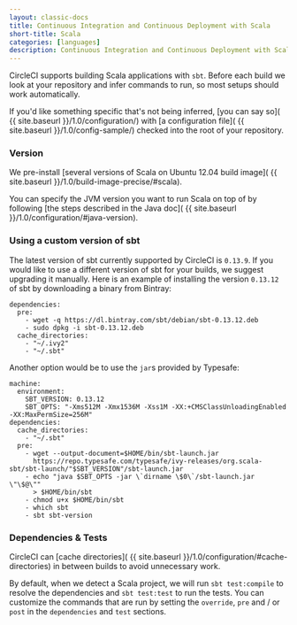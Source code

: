 ```yaml
---
layout: classic-docs
title: Continuous Integration and Continuous Deployment with Scala
short-title: Scala
categories: [languages]
description: Continuous Integration and Continuous Deployment with Scala
---
```


CircleCI supports building Scala applications with `sbt`. Before each
build we look at your repository and infer commands to run, so most
setups should work automatically.

If you'd like something specific that's not being inferred,
[you can say so]( {{ site.baseurl }}/1.0/configuration/) with
[a configuration file]( {{ site.baseurl }}/1.0/config-sample/)
checked into the root of your repository.

### Version

We pre-install [several versions of Scala on Ubuntu 12.04 build image]( {{ site.baseurl }}/1.0/build-image-precise/#scala).

You can specify the JVM version you want to run Scala on top of by
following
[the steps described in the Java doc]( {{ site.baseurl }}/1.0/configuration/#java-version).

### Using a custom version of sbt

The latest version of sbt currently supported by CircleCI is `0.13.9`.
If you would like to use a different version of sbt for your builds, we
suggest upgrading it manually. Here is an example of installing the
version `0.13.12` of sbt by downloading a binary from Bintray:

```
dependencies:
  pre:
    - wget -q https://dl.bintray.com/sbt/debian/sbt-0.13.12.deb
    - sudo dpkg -i sbt-0.13.12.deb
  cache_directories:
    - "~/.ivy2"
    - "~/.sbt"
```

Another option would be to use the `jar`s provided by Typesafe:

```
machine:
  environment:
    SBT_VERSION: 0.13.12
    SBT_OPTS: "-Xms512M -Xmx1536M -Xss1M -XX:+CMSClassUnloadingEnabled
-XX:MaxPermSize=256M"
dependencies:
  cache_directories:
    - "~/.sbt"
  pre:
    - wget --output-document=$HOME/bin/sbt-launch.jar
      https://repo.typesafe.com/typesafe/ivy-releases/org.scala-sbt/sbt-launch/"$SBT_VERSION"/sbt-launch.jar
    - echo "java $SBT_OPTS -jar \`dirname \$0\`/sbt-launch.jar \"\$@\""
      > $HOME/bin/sbt
    - chmod u+x $HOME/bin/sbt
    - which sbt
    - sbt sbt-version
```

### Dependencies & Tests

CircleCI can [cache directories]( {{ site.baseurl }}/1.0/configuration/#cache-directories)
in between builds to avoid unnecessary work.

By default, when we detect a Scala project, we will run `sbt
test:compile` to resolve the dependencies and `sbt test:test` to run the
tests. You can customize the commands that are run by setting the
`override`, `pre` and / or `post` in the `dependencies` and `test`
sections.
